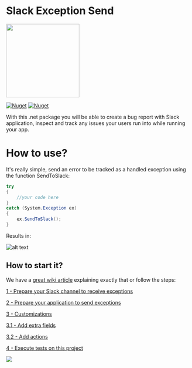 


# Slack Exception Send

<img width='200' src='https://user-images.githubusercontent.com/5353685/101387243-f1570e00-389c-11eb-8386-f3228235bf6f.png'/>

[![Nuget](https://img.shields.io/nuget/dt/Slack.Exception.Send)](https://www.nuget.org/packages/Slack.Exception.Send)
[![Nuget](https://img.shields.io/nuget/v/Slack.Exception.Send)](https://www.nuget.org/packages/Slack.Exception.Send)

With this .net package you will be able to create a bug report with Slack application, inspect and track any issues your users run into while running your app.


# How to use?
It's really simple, send an error to be tracked as a handled exception using the function SendToSlack:
```csharp
try
{
    //your code here
}
catch (System.Exception ex)
{
    ex.SendToSlack();
}
```
Results in:

![alt text](https://i.imgur.com/Pc0MXIj.png)

## How to start it?
We have a [great wiki article](https://github.com/alexandresanlim/DotNet.Slack.ExceptionSend/wiki) explaining exactly that or follow the steps:

[1 - Prepare your Slack channel to receive exceptions](https://github.com/alexandresanlim/DotNet.Slack.ExceptionSend/wiki/1---Prepare-your-slack-channel-to-receive-exceptions)

[2 - Prepare your application to send exceptions](https://github.com/alexandresanlim/DotNet.Slack.ExceptionSend/wiki/2-Prepare-your-application-to-send-exceptions-to-Slack-channel)

[3 - Customizations](https://github.com/alexandresanlim/DotNet.Slack.ExceptionSend/wiki/3-Customizations)

[3.1 - Add extra fields](https://github.com/alexandresanlim/DotNet.Slack.ExceptionSend/wiki/3.1-Add-extra-fields)
    
[3.2 - Add actions](https://github.com/alexandresanlim/DotNet.Slack.ExceptionSend/wiki/3.2-Add-Actions)
      
[4 - Execute tests on this project](https://github.com/alexandresanlim/DotNet.Slack.ExceptionSend/wiki/4-Execute-tests-on-this-project)
    
<img src='https://forthebadge.com/images/badges/built-with-love.svg' />





